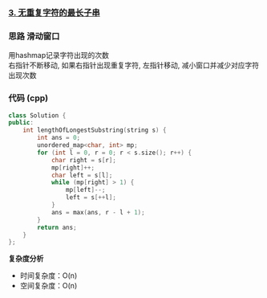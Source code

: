 ### [3. 无重复字符的最长子串](https://leetcode.cn/problems/longest-substring-without-repeating-characters/)
### 思路 滑动窗口
用hashmap记录字符出现的次数  
右指针不断移动, 如果右指针出现重复字符, 左指针移动, 减小窗口并减少对应字符出现次数
### 代码 (cpp)
```cpp
class Solution {
public:
    int lengthOfLongestSubstring(string s) {
        int ans = 0;
        unordered_map<char, int> mp;
        for (int l = 0, r = 0; r < s.size(); r++) {
            char right = s[r];
            mp[right]++;
            char left = s[l];
            while (mp[right] > 1) {
                mp[left]--;
                left = s[++l];
            }
            ans = max(ans, r - l + 1);
        }
        return ans;
    }
};
```
**复杂度分析**
- 时间复杂度：O(n)
- 空间复杂度：O(n)
